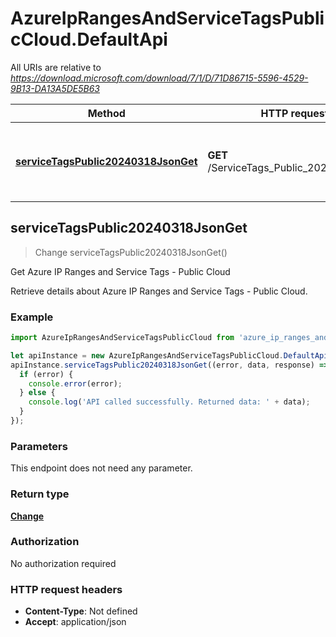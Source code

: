 # AzureIpRangesAndServiceTagsPublicCloud.DefaultApi

All URIs are relative to *https://download.microsoft.com/download/7/1/D/71D86715-5596-4529-9B13-DA13A5DE5B63*

Method | HTTP request | Description
------------- | ------------- | -------------
[**serviceTagsPublic20240318JsonGet**](DefaultApi.md#serviceTagsPublic20240318JsonGet) | **GET** /ServiceTags_Public_20240318.json | Get Azure IP Ranges and Service Tags - Public Cloud



## serviceTagsPublic20240318JsonGet

> Change serviceTagsPublic20240318JsonGet()

Get Azure IP Ranges and Service Tags - Public Cloud

Retrieve details about Azure IP Ranges and Service Tags - Public Cloud.

### Example

```javascript
import AzureIpRangesAndServiceTagsPublicCloud from 'azure_ip_ranges_and_service_tags_public_cloud';

let apiInstance = new AzureIpRangesAndServiceTagsPublicCloud.DefaultApi();
apiInstance.serviceTagsPublic20240318JsonGet((error, data, response) => {
  if (error) {
    console.error(error);
  } else {
    console.log('API called successfully. Returned data: ' + data);
  }
});
```

### Parameters

This endpoint does not need any parameter.

### Return type

[**Change**](Change.md)

### Authorization

No authorization required

### HTTP request headers

- **Content-Type**: Not defined
- **Accept**: application/json

